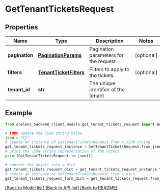 # GetTenantTicketsRequest


## Properties

Name | Type | Description | Notes
------------ | ------------- | ------------- | -------------
**pagination** | [**PaginationParams**](PaginationParams.md) | Pagination parameters for the request. | [optional] 
**filters** | [**TenantTicketFilters**](TenantTicketFilters.md) | Filters to apply to the tickets. | [optional] 
**tenant_id** | **str** | The unique identifier of the tenant | 

## Example

```python
from onelens_backend_client.models.get_tenant_tickets_request import GetTenantTicketsRequest

# TODO update the JSON string below
json = "{}"
# create an instance of GetTenantTicketsRequest from a JSON string
get_tenant_tickets_request_instance = GetTenantTicketsRequest.from_json(json)
# print the JSON string representation of the object
print(GetTenantTicketsRequest.to_json())

# convert the object into a dict
get_tenant_tickets_request_dict = get_tenant_tickets_request_instance.to_dict()
# create an instance of GetTenantTicketsRequest from a dict
get_tenant_tickets_request_form_dict = get_tenant_tickets_request.from_dict(get_tenant_tickets_request_dict)
```
[[Back to Model list]](../README.md#documentation-for-models) [[Back to API list]](../README.md#documentation-for-api-endpoints) [[Back to README]](../README.md)


